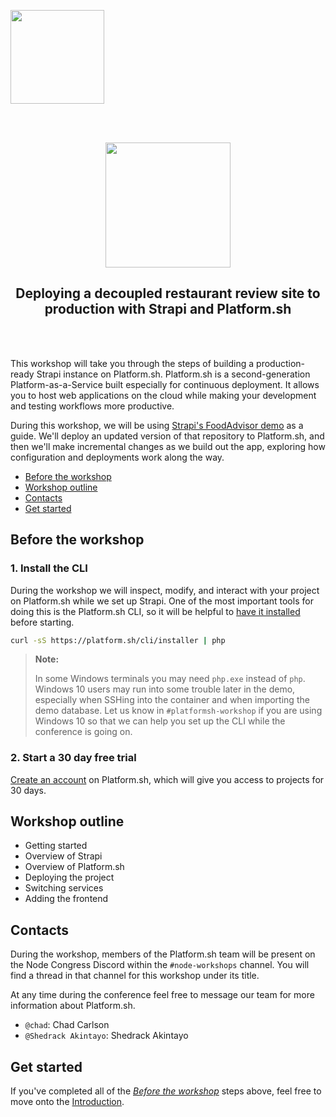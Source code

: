 <p align="left">
    <a href="https://platform.sh">
        <img src="https://platform.sh/logos/redesign/Platformsh_logo_black.svg" width="150px">
    </a>
</p>
<br/><br/>
<p align="center">
  <a href="https://platform.sh/marketplace/strapi">
    <img style="width: 200px;" src="https://s3.us-west-2.amazonaws.com/secure.notion-static.com/899069a8-ac49-491f-b2d2-791b27799699/Logo.WhiteBackground.svg?X-Amz-Algorithm=AWS4-HMAC-SHA256&X-Amz-Content-Sha256=UNSIGNED-PAYLOAD&X-Amz-Credential=AKIAT73L2G45EIPT3X45%2F20220216%2Fus-west-2%2Fs3%2Faws4_request&X-Amz-Date=20220216T120245Z&X-Amz-Expires=86400&X-Amz-Signature=f9452e6e4fbfee9e9e2bb593d34614d6cb291c1d8c1cdc3a407e15442bf34696&X-Amz-SignedHeaders=host&response-content-disposition=filename%20%3D%22Logo.WhiteBackground.svg%22&x-id=GetObject" />
  </a>

  <h2 align="center">Deploying a decoupled restaurant review site to production with Strapi and Platform.sh</h2>
</p>
<br/><br/>

This workshop will take you through the steps of building a production-ready Strapi instance on Platform.sh. Platform.sh is a second-generation Platform-as-a-Service built especially for continuous deployment. It allows you to host web applications on the cloud while making your development and testing workflows more productive.

During this workshop, we will be using [Strapi's FoodAdvisor demo](https://github.com/strapi/foodadvisor) as a guide. We'll deploy an updated version of that repository to Platform.sh, and then we'll make incremental changes as we build out the app, exploring how configuration and deployments work along the way.

* [Before the workshop](#before-the-workshop)
* [Workshop outline](#workshop-outline)
* [Contacts](#contacts)
* [Get started](#get-started)

## Before the workshop

### 1. Install the CLI

During the workshop we will inspect, modify, and interact with your project on Platform.sh while we set up Strapi. One of the most important tools for doing this is the Platform.sh CLI, so it will be helpful to [have it installed](https://docs.platform.sh/development/cli.html) before starting. 

```bash
curl -sS https://platform.sh/cli/installer | php
```

> **Note:**
>
> In some Windows terminals you may need `php.exe` instead of `php`. Windows 10 users may run into some trouble later in the demo, especially when SSHing into the container and when importing the demo database. Let us know in `#platformsh-workshop` if you are using Windows 10 so that we can help you set up the CLI while the conference is going on.

### 2. Start a 30 day free trial

[Create an account](https://auth.api.platform.sh/register) on Platform.sh, which will give you access to projects for 30 days. 

## Workshop outline

- Getting started
- Overview of Strapi
- Overview of Platform.sh
- Deploying the project
- Switching services
- Adding the frontend

## Contacts

During the workshop, members of the Platform.sh team will be present on the Node Congress Discord within the `#node-workshops` channel. You will find a thread in that channel for this workshop under its title.

At any time during the conference feel free to message our team for more information about Platform.sh. 

- `@chad`: Chad Carlson
- `@Shedrack Akintayo`: Shedrack Akintayo

## Get started

If you've completed all of the [*Before the workshop*](#before-the-workshop) steps above, feel free to move onto the [Introduction](docs/_instructions.md).

